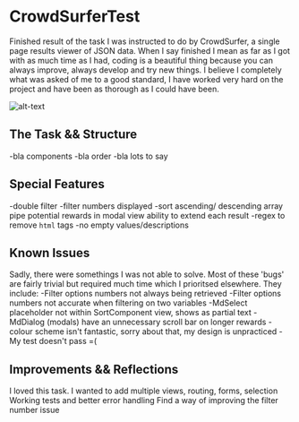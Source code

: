 # CrowdSurferTest

Finished result of the task I was instructed to do by CrowdSurfer, a single page results viewer of JSON data.
When I say finished I mean as far as I got with as much time as I had, coding is a beautiful thing because you can always improve, always develop and try new things.
I believe I completely what was asked of me to a good standard, I have worked very hard on the project and have been as thorough as I could have been.

![alt-text](ScreenShot.jpg)

## The Task && Structure

-bla components
-bla order
-bla lots to say

## Special Features

-double filter
-filter numbers displayed
-sort ascending/ descending array pipe
potential rewards in modal view
ability to extend each result
-regex to remove `html` tags
-no empty values/descriptions

## Known Issues

Sadly, there were somethings I was not able to solve. Most of these 'bugs' are fairly trivial but required much time which I prioritsed elsewhere. They include:
-Filter options numbers not always being retrieved
-Filter options numbers not accurate when filtering on two variables
-MdSelect placeholder not within SortComponent view, shows as partial text
-MdDialog (modals) have an unnecessary scroll bar on longer rewards
-colour scheme isn't fantastic, sorry about that, my design is unpracticed
-My test doesn't pass =(

## Improvements && Reflections

I loved this task.
I wanted to add multiple views, routing, forms, selection
Working tests and better error handling
Find a way of improving the filter number issue

